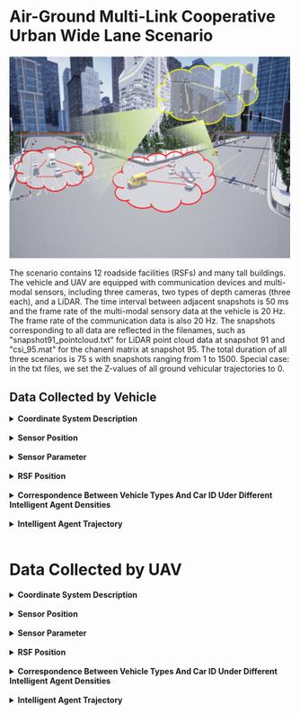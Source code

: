 #  Air-Ground Multi-Link Cooperative Urban Wide Lane Scenario
<img src="./img/Scene Overview urban widelane.png" alt="Display image of mountain road scene" width="500" height="">

The scenario contains 12 roadside facilities (RSFs) and many tall  buildings. The vehicle and UAV are equipped with communication devices and multi-modal sensors, including three cameras, two types of depth cameras (three each), and a LiDAR. The time interval between adjacent snapshots is 50 ms and the frame rate of the multi-modal sensory data at the vehicle is 20 Hz. The frame rate of the communication data is also 20 Hz. The snapshots corresponding to all data are reflected in the filenames, such as "snapshot91_pointcloud.txt" for LiDAR point cloud data at snapshot 91 and "csi_95.mat" for the chanenl matrix at snapshot 95. The total duration of all three scenarios is 75 s with snapshots ranging from 1 to 1500.
Special case: in the txt files, we set the Z-values of all ground vehicular trajectories to 0.
 

## Data Collected by Vehicle


<details>
<summary><strong>Coordinate System Description</strong></summary>

#### **[World Coordinate System]:**
The world coordinate system is a North-East-Down (NED) coordinate system with the X-axis pointing north, the Y-axis pointing east, and the Z-axis pointing downward. It is a right-handed coordinate system, with the origin at the same height as the ground.

#### **[Vehicle Coordinate System]:**
This system includes both vehicles. The X-axis points forward, the Y-axis points to the right, and the Z-axis points downward relative to the vehicle. It is a right-handed coordinate system, with the origin at the center of the vehicle and a certain height relative to the ground.

The position coordinates and heading angles given in the vehicle trajectory txt files represent the position of the vehicle coordinate system's origin in the world coordinate system, as well as the orientation of the vehicle coordinate system relative to the world coordinate system. 
(Special case: in the txt files, we set the z-values of all ground vehicles' trajectories to 0. Before use, it is necessary to subtract the height of the vehicle center relative to the ground to obtain the actual coordinates of the vehicle coordinate system's origin in the world coordinate system.) Additionally, note that pitch, roll, and yaw in the vehicle trajectory txt files are given in radians.

#### **[LiDAR Coordinate System]:**
The coordinate axes align with those of the vehicle system, with the origin offset by a fixed amount relative to the vehicle coordinate system's origin.

#### **[Camera Coordinate System]:**
The coordinate axes by default align with those of the vehicle system. If multiple cameras are mounted on a device, each camera's orientation will be specified. The camera origin is offset by a fixed amount relative to the vehicle coordinate system's origin.

#### **[mmWave Radar Coordinate System]:**
The coordinate axes align with those of the vehicle system, with the origin offset by a fixed amount relative to the vehicle coordinate system's origin.

#### **[Communication Antenna Coordinate System]:**
The coordinate axes align with those of the vehicle system, with the origin offset by a fixed amount relative to the vehicle coordinate system's origin.
</details><br/>

<details>
<summary><strong>Sensor Position</strong></summary>

The scenario includes vehicles with **"Blue SUV"**, **"Mini Cooper"**, **"Sedan"**, **"Pickup"**, **"Box truck"**, **"Concrete"**, **"Refuse truck"**, **"School bus"** and **"Tank"** types. The relative coordinate positions and parameter information of the sensors are given as follows: 
 
<table>
    <thead>
        <tr>
        <th rowspan="2">Side View</th>
        <th rowspan="2">Name</th>
        <th colspan="8" style="text-align: center;">Camera</th>
        <th colspan="5" style="text-align: center;">LiDAR</th>
        <th colspan="5" style="text-align: center;">mmWave Radar</th>
        </tr>
        <tr>
        <th>Direction</th>
        <th>X(m)</th>
        <th>Y(m)</th>
        <th>Z(m)</th>
        <th>Pitch</th>
        <th>Roll</th>
        <th>Yaw</th>
        <th>FoV Degrees(°)</th>
        <th>X(m)</th>
        <th>Y(m)</th>
        <th>Z(m)</th>
        <th>Vertical FoV(°)</th>
        <th>Horizontal FoV(°)</th>
        <th>X(m)</th>
        <th>Y(m)</th>
        <th>Z(m)</th>
        <th>Vertical FoV(°)</th>
        <th>Horizontal FoV(°)</th>
        </tr>
    </thead>
    <tbody>
        <tr>
        <td><img src="./img/car1_blue_suv.png" alt="Side view of car1" width="100"></td>
        <td>Blue SUV</td>
        <td>+x</td>
        <td>2</td>
        <td>0</td>
        <td>-1</td>
        <td>0</td>
        <td>0</td>
        <td>0</td>
        <td>100</td>
        <td>0</td>
        <td>0</td>
        <td>-1.9</td>
        <td>-25~15</td>
        <td>-180~180</td>
        <td>0</td>
        <td>0</td>
        <td>0.8</td>
        <td>-10~10</td>
        <td>-90~90</td>
        </tr>
        <tr>
        <td><img src="./img/car2_mini_white_car_suv.png" alt="Side view of car1" width="100"></td>
        <td>Mini Cooper</td>
        <td>+x</td>
        <td>1.8</td>
        <td>0</td>
        <td>-1</td>
        <td>0</td>
        <td>0</td>
        <td>0</td>
        <td>100</td>
        <td>0</td>
        <td>0</td>
        <td>-1.8</td>
        <td>-25~15</td>
        <td>-180~180</td>
        <td>0</td>
        <td>0</td>
        <td>0.8</td>
        <td>-10~10</td>
        <td>-90~90</td>
        </tr>
        <tr>
        <td><img src="./img/car3_white_car.png" alt="Side view of car1" width="100"></td>
        <td>Sedan</td>
        <td>+x</td>
        <td>2.3</td>
        <td>0</td>
        <td>-1</td>
        <td>0</td>
        <td>0</td>
        <td>0</td>
        <td>100</td>
        <td>0</td>
        <td>0</td>
        <td>-1.9</td>
        <td>-25~15</td>
        <td>-180~180</td>
        <td>0</td>
        <td>0</td>
        <td>0.8</td>
        <td>-10~10</td>
        <td>-90~90</td>
        </tr>
        <tr>
        <td><img src="./img/car4_pika.png" alt="Side view of car1" width="100"></td>
        <td>Pickup</td>
        <td>+x</td>
        <td>3.5</td>
        <td>0</td>
        <td>-1.2</td>
        <td>0</td>
        <td>0</td>
        <td>0</td>
        <td>100</td>
        <td>0</td>
        <td>0</td>
        <td>-2.4</td>
        <td>-25~15</td>
        <td>-180~180</td>
        <td>0</td>
        <td>0</td>
        <td>0.8</td>
        <td>-10~10</td>
        <td>-90~90</td>
        </tr>
        <tr>
        <td><img src="./img/car5_xianxing_car.png" alt="Side view of car1" width="100"></td>
        <td>Box truck</td>
        <td>+x</td>
        <td>3.2</td>
        <td>0</td>
        <td>-1.4</td>
        <td>0</td>
        <td>0</td>
        <td>0</td>
        <td>100</td>
        <td>0</td>
        <td>0</td>
        <td>-2.8</td>
        <td>-25~15</td>
        <td>-180~180</td>
        <td>0</td>
        <td>0</td>
        <td>0.8</td>
        <td>-10~10</td>
        <td>-90~90</td>
        </tr>
        <tr>
        <td><img src="./img/car6_hu_ni_tu_car.png" alt="Side view of car1" width="100"></td>
        <td>Concrete</td>
        <td>+x</td>
        <td>1</td>
        <td>0</td>
        <td>-4.1</td>
        <td>0</td>
        <td>0</td>
        <td>0</td>
        <td>100</td>
        <td>0</td>
        <td>0</td>
        <td>-4.1</td>
        <td>-25~15</td>
        <td>-180~180</td>
        <td>0</td>
        <td>0</td>
        <td>0.8</td>
        <td>-10~10</td>
        <td>-90~90</td>
        </tr>
        <tr>
        <td><img src="./img/car7_rush_car.png" alt="Side view of car1" width="100"></td>
        <td>Refuse truck</td>
        <td>+x</td>
        <td>2.5</td>
        <td>0</td>
        <td>-4.1</td>
        <td>0</td>
        <td>0</td>
        <td>0</td>
        <td>100</td>
        <td>0</td>
        <td>0</td>
        <td>-4.1</td>
        <td>-25~15</td>
        <td>-180~180</td>
        <td>0</td>
        <td>0</td>
        <td>0.8</td>
        <td>-10~10</td>
        <td>-90~90</td>
        </tr>
        <tr>
        <td><img src="./img/car8_school_lolar_car.png" alt="Side view of car1" width="100"></td>
        <td>School bus</td>
        <td>+x</td>
        <td>1.2</td>
        <td>0</td>
        <td>-2.8</td>
        <td>0</td>
        <td>0</td>
        <td>0</td>
        <td>100</td>
        <td>0</td>
        <td>0</td>
        <td>-2.8</td>
        <td>-25~15</td>
        <td>-180~180</td>
        <td>0</td>
        <td>0</td>
        <td>0.8</td>
        <td>-10~10</td>
        <td>-90~90</td>
        </tr>
        <tr>
        <td><img src="./img/car9_statci_mesh .png" alt="Side view of car1" width="100"></td>
        <td>Tank</td>
        <td>+x</td>
        <td>0</td>
        <td>0</td>
        <td>-4</td>
        <td>0</td>
        <td>0</td>
        <td>0</td>
        <td>100</td>
        <td>0</td>
        <td>0</td>
        <td>-4</td>
        <td>-25~15</td>
        <td>-180~180</td>
        <td>0</td>
        <td>0</td>
        <td>0.8</td>
        <td>-10~10</td>
        <td>-90~90</td>
        </tr>
    </tbody>
</table>


<table>
    <thead>
        <tr>
        <th rowspan="2">Side View</th>
        <th rowspan="2">Name</th>
        <th colspan="3" style="text-align: center;">Communication Equipment</th>
        </tr>
        <tr>
        <th>X(m)</th>
        <th>Y(m)</th>
        <th>Z(m)</th>
        </tr>
    </thead>
    <tbody>
        <tr>
        <td><img src="./img/car1_blue_suv.png" alt="Side view of car1" width="100"></td>
        <td>Blue SUV</td>
        <td>0.3</td>
        <td>0</td>
        <td>-1.1</td>
        </tr>
        <tr>
        <td><img src="./img/car2_mini_white_car_suv.png" alt="Side view of car1" width="100"></td>
        <td>Mini Cooper</td>
        <td>0.5</td>
        <td>0.1</td>
        <td>-1.3</td>
        </tr>
        <tr>
        <td><img src="./img/car3_white_car.png" alt="Side view of car1" width="100"></td>
        <td>Sedan</td>
        <td>0.3</td>
        <td>0</td>
        <td>-1.7</td>
        </tr>
        <tr>
        <td><img src="./img/car4_pika.png" alt="Side view of car1" width="100"></td>
        <td>Pickup</td>
        <td>3.5</td>
        <td>0</td>
        <td>1.2</td>
        </tr>
        <tr>
        <td><img src="./img/car5_xianxing_car.png" alt="Side view of car1" width="100"></td>
        <td>Box truck</td>
        <td>0</td>
        <td>0</td>
        <td>-2.1</td>
        </tr>
        <tr>
        <td><img src="./img/car6_hu_ni_tu_car.png" alt="Side view of car1" width="100"></td>
        <td>Concrete</td>
        <td>0.5</td>
        <td>-0.1</td>
        <td>-1.3</td>
        </tr>
        <tr>
        <td><img src="./img/car7_rush_car.png" alt="Side view of car1" width="100"></td>
        <td>Refuse truck</td>
        <td>0.8</td>
        <td>0</td>
        <td>-2.6</td>
        </tr>
        <tr>
        <td><img src="./img/car8_school_lolar_car.png" alt="Side view of car1" width="100"></td>
        <td>School bus</td>
        <td>0.3</td>
        <td>-0.3</td>
        <td>-1.7</td>
        </tr>
        <tr>
        <td><img src="./img/car9_statci_mesh .png" alt="Side view of car1" width="100"></td>
        <td>Tank</td>
        <td>1.3</td>
        <td>0</td>
        <td>-1.4</td>
        </tr>
    </tbody>
</table>


<table>
  <thead>
    <tr>
      <th rowspan="3">Name</th>
      <th rowspan="3">Direction</th>
      <th colspan="7" style="text-align: center;">Camera</th>
      <th colspan="5" style="text-align: center;">LiDAR</th>
      <th colspan="5" style="text-align: center;">mmWave Radar</th>
    </tr>
    <tr>
      <th>X(m)</th>
      <th>Y(m)</th>
      <th>Z(m)</th>
      <th>Pitch</th>
      <th>Roll</th>
      <th>Yaw</th>
      <th>FoV Degrees(°)</th>
      <th>X(m)</th>
      <th>Y(m)</th>
      <th>Z(m)</th>
      <th>Vertical FoV(°)</th>
      <th>Horizontal FoV(°)</th>
      <th>X(m)</th>
      <th>Y(m)</th>
      <th>Z(m)</th>
      <th>Vertical FoV(°)</th>
      <th>Horizontal FoV(°)</th>
    </tr>
  </thead>
  <tbody>
    <tr>
      <td rowspan="3">RSF</td> <!-- This cell now spans three rows -->
      <td>Left</td>
      <td>4.9</td>
      <td>0</td>
      <td>-7.2</td>
      <td>-25</td>
      <td>0</td>
      <td>90</td>
      <td>100</td>
      <td rowspan="3">-0.2</td>
      <td rowspan="3">0</td>
      <td rowspan="3">4.3</td>
      <td rowspan="3">-40~0</td>
      <td rowspan="3">-180~180</td>
      <td rowspan="3">-0.2</td>
      <td rowspan="3">0</td>
      <td rowspan="3">-0.8</td>
      <td rowspan="3">-10~10</td>
      <td rowspan="3">-90~90</td>
    </tr>
    <tr>
      <td>Middle</td>
      <td>5</td>
      <td>0</td>
      <td>-7.2</td>
      <td>-25</td>
      <td>0</td>
      <td>0</td>
      <td>100</td>
    </tr>
    <tr>
      <td>Right</td>
      <td>4.8</td>
      <td>0</td>
      <td>-7.2</td>
      <td>-25</td>
      <td>0</td>
      <td>-90</td>
      <td>100</td>
    </tr>
    <!-- Additional rows for other data as needed -->
  </tbody>
</table>


<table>
  <thead>
    <tr>
      <th rowspan="3">Name</th>
      <th colspan="3" style="text-align: center;">Communication equipment</th>
    </tr>
    <tr>
      <th>X(m)</th>
      <th>Y(m)</th>
      <th>Z(m)</th>
    </tr>
  </thead>
  <tbody>
    <tr>
     <td rowspan="1">RSF</td> <!-- This cell now spans three rows -->
      <td>0.8</td>
      <td>0</td>
      <td>-3.4</td>
    </tr>
    <!-- Additional rows for other data as needed -->
  </tbody>
</table>

**Direction:** This parameter represents the installation orientation of the sensor in the vehicle coordinate system, which can be one of the six directions: +x, -x, +y, -y, +z, -z. It describes the installation location and direction of the sensor relative to the vehicle body.

**X, Y, Z:** These three parameters collectively describe the three-dimensional spatial position of the sensor in the vehicle coordinate system, with the unit in meters. They provide the spatial coordinates of the sensor relative to the vehicle origin.

**Pitch, Roll, Yaw:** These three parameters describe the three rotational angles of the sensor in the vehicle coordinate system, with the unit in degrees. Pitch represents the pitch angle, Roll represents the roll angle, and Yaw represents the yaw angle. They define the spatial attitude of the sensor.

**Field of View (FoV) Degrees(°):** This parameter gives the total field of view angle of the sensor, with the unit in degrees. It reflects the range of the scene that the sensor can perceive.

**Vertical FoV(°):** This parameter gives the vertical field of view angle of the sensor, with the unit in degrees. It defines the sensor's perception range in the vertical direction.

**Horizontal FoV(°):** This parameter gives the horizontal field of view angle of the sensor, with the unit in degrees. It defines the sensor's perception range in the horizontal direction.

</details><br/>

<details>
<summary><strong>Sensor Parameter</strong></summary>

The camera and LiDAR sensors deployed on the vehicles in this scenario are of the same type. The specific sensor parameters are as follows:

| **Camera RGB Sensor Parameters**    | **Value** |
|-------------------------------------|-----------|
| **Width**                           | 1920      |
| **Height**                          | 1080      |
| **FOV**                             | 100°      |
| **AutoExpcosureSpeed**              | 100       |
| **AutoExposureBias**                | 0         |
| **AutoExposureMaxBrightness**       | 0.64      |
| **AutoExposureMinBrightness**       | 0.03      |
| **MotionBlurAmount**                | 0         |
| **TargetGamma**                     | 1.0       |

 | **Camera Depth Sensor Parameters** | **Value**                     |
|------------------------------------|-------------------------------|
| **Width**                          | 1920                          |
| **Height**                         | 1080                          |
| **FOV**                            | 100°                          |
| **MotionBlurAmount**               | 0                             |
| **Image Type**                     | DepthPlanner/DepthPerspective |
| **TargetGamma**                    | 1.0                           |
| **OrthoWidth**                     | 5.12                          |

| **LiDAR Sensor Parameters** |  **Value**  |
|-----------------------------|-------|
| **NumberOfChannels**        | 16    |
| **HorizontalFOVStart**      | -180°  |
| **HorizontalFOVEnd**        | 180°   |
| **VerticalFOVUpper**        | 15°    |
| **VerticalFOVLower**        | -25°   |


The camera and LiDAR sensors deployed on the RSFs in this scenario are also of the same type. The specific sensor parameters are as follows:

| **Camera RGB Sensor Parameters**    | **Value** |
|-------------------------------------|-----------|
| **Width**                           | 1920      |
| **Height**                          | 1080      |
| **FOV**                             | 100°      |
| **AutoExpcosureSpeed**              | 100       |
| **AutoExposureBias**                | 0         |
| **AutoExposureMaxBrightness**       | 0.64      |
| **AutoExposureMinBrightness**       | 0.03      |
| **MotionBlurAmount**                | 0         |
| **TargetGamma**                     | 1.0       |

 | **Camera Depth Sensor Parameters** | **Value**                     |
|------------------------------------|-------------------------------|
| **Width**                          | 1920                          |
| **Height**                         | 1080                          |
| **FOV**                            | 100°                          |
| **MotionBlurAmount**               | 0                             |
| **Image Type**                     | DepthPlanner/DepthPerspective |
| **TargetGamma**                    | 1.0                           |
| **OrthoWidth**                     | 5.12                          |

| **LiDAR Sensor Parameters** | **Value** |
|-----------------------------|-----------|
| **NumberOfChannels**        | 64        |
| **HorizontalFOVStart**      | -180°      |
| **HorizontalFOVEnd**        | 180°       |
| **VerticalFOVUpper**        | 0°         |
| **VerticalFOVLower**        | -40°       |

The mmWave radar deployed on the vehicles and RSFs in this scenario are of the same type. The specific sensor parameters are as follows:



| **Parameters**             | **Value** |
| -------------------------- | --------- |
| **MIMO Antenna**            | 4 transmitter (Tx) & 3 receiver (Rx)    |
| **StartFrequency**            | 77 GHz    |
| **StopFrequency**             | 81 GHz    |
| **NumberOfChirpsPerFrame** | 101       |
| **ChirpLength**               | 20 μs     |
| **ResetTimeBetweenChirps**  | 0 μs      |
| **FirstSample**               | 2 μs      |
| **SampleSpacing**             | 5 ns      |
| **LastSample**                | 7 μs      |
| **NumberOfSamples**          | 1000      |
|**MaximumDetectionRange**     | 74.9 m|
|**RangeResolution**           |0.1499 m|
|**DopplerVelocityRange**      | ±47.42 m/s|
|**DopplerVelocityResolution** | 0.939 m/s|
| **HorizontalFOVStart**      | -45°      |
| **HorizontalFOVEnd**        | 45°       |
| **VerticalFOVUpper**        | 10°         |
| **VerticalFOVLower**        | -10°       |






### ● Communication data in Wireless InSite

Detailed parameters of communication equipment are listed as follows:

Detailed parameters of communication equipment are listed as follows.

| **Parameters**                                               | **Value**                                                                                                                                          |
| ------------------------------------------------------------ |----------------------------------------------------------------------------------------------------------------------------------------------------|
| Antenna type                                                 | SISO (1 antenna at Tx & 1 antenna at Rx)   <br /> MIMO (4 antennas at Tx & 4 antennas at Rx)  <br/> Massive MIMO (128 antennas at Tx & 32 antennas at Rx)                                                |
| Antenna element spacing                                      | Half wavelength                                                                                                                                    |
| Frequency band                                               | mmWave: 28 GHz carrier frequency with 2 GHz communication bandwidth <br/> Sub-6 GHz: 5.9 GHz carrier frequency with 20 MHz communication bandwidth |                                                              |
| Waveform                                                     | Sinusoid                                                                                                                                           |

</details><br/>

<details>
<summary><strong>RSF Position</strong></summary>


The deployment of RSFs is the same across different traffic density scenarios, and the table below describes the positions of RSFs in each scenario.


<table>
  <thead>
    <tr>
      <th>ID</th>
      <th>X(m)</th>
      <th>Y(m)</th>
      <th>Z(m)</th>
    </tr>
  </thead>
  <tbody>
    <tr>
      <td>RSF1</td>
      <td>-42.4</td>
      <td>-84.6</td>
      <td>-6.5</td>
    </tr>
    <tr>
      <td>RSF2</td>
      <td>-47.9</td>
      <td>-34.3</td>
      <td>-6.5</td>
    </tr>
    <tr>
      <td>RSF3</td>
      <td>6.3</td>
      <td>-27.4</td>
      <td>-6.5</td>
    </tr>
    <tr>
      <td>RSF4</td>
      <td>4.0</td>
      <td>-81.6</td>
      <td>-6.5</td>
    </tr>
    <tr>
      <td>RSF5</td>
      <td>-42.4</td>
      <td>-255.7</td>
      <td>-6.5</td>
    </tr>
    <tr>
      <td>RSF6</td>
      <td>-0.7</td>
      <td>-289.6</td>
      <td>-6.5</td>
    </tr>
    <tr>
      <td>RSF7</td>
      <td>-213.9</td>
      <td>-34.3</td>
      <td>-6.5</td>
    </tr>
    <tr>
      <td>RSF8</td>
      <td>-331</td>
      <td>-79.7</td>
      <td>-6.5</td>
    </tr>
    <tr>
      <td>RSF9</td>
      <td>6.2</td>
      <td>118.5</td>
      <td>-6.5</td>
    </tr>
    <tr>
      <td>RSF10</td>
      <td>-42.6</td>
      <td>219.7</td>
      <td>-6.5</td>
    </tr>
    <tr>
      <td>RSF11</td>
      <td>153.8</td>
      <td>-79.7</td>
      <td>-6.5</td>
    </tr>
    <tr>
      <td>RSF12</td>
      <td>244.8</td>
      <td>-31.8</td>
      <td>-6.5</td>
    </tr>
  </tbody>
</table>

**X, Y, Z:** These three parameters collectively describe the three-dimensional spatial position of the RSF in the scenario, with the unit in meters.

**Pitch, Roll, Yaw:** These three parameters describe the three rotational angles of the RSF in the scenario, with the unit in degrees. Pitch represents the pitch angle, Roll represents the roll angle, and Yaw represents the yaw angle. They define the spatial attitude of the RSF.

<img src="./img/wide_road_OverLook_v1.png" alt="Description of your image" width="600" height="400">
</details><br/>

<details>
<summary><strong>Correspondence Between Vehicle Types And Car ID Uder Different Intelligent Agent Densities</strong></summary>

<table>
  <tr>
    <th rowspan="2">Type</th>
    <th colspan="3" style="text-align: center;">Car ID under different intelligent agent densities</th>
  </tr>
  <tr>
    <th>Low</th>
    <th>Medium</th>
    <th>High</th>
  </tr>
  <tr>
    <td>Blue SUV</td>
    <td>2 3 4 8 10 11 13 14 17 20 24</td>
    <td>2 3 4 8 10 11 13 14 17 20 24 27 28 42 43 44 45 46 47 48 52 53 57 59 67 68</td>
    <td>2 3 4 8 10 11 13 14 17 20 24 27 28 42 43 44 45 46 47 48 52 53 57 59 67 68 70 71 79 80 86 89</td>
  </tr>
  <tr>
    <td>Mini Cooper</td>
    <td>9 12 16 18 23</td>
    <td>9 12 16 18 23 26 33 35 36 40 50 51 60 63 69</td>
    <td>9 12 16 18 23 26 33 35 36 40 50 51 60 63 69 74 76 78 81 82 83 85 88</td>
  </tr>
  <tr>
    <td>Sedan</td>
    <td>1 5 6 15 22</td>
    <td>1 5 6 15 22 30 32 38 41 49 55 56 58 62 64 66</td>
    <td>1 5 6 15 22 30 32 38 41 49 55 56 58 62 64 66 75</td>
  </tr>
  <tr>
    <td>Pickup</td>
    <td>19 21</td>
    <td>19 21 29 31 37 65</td>
    <td>19 21 29 31 37 65</td>
  </tr>
  <tr>
    <td>Box truck</td>
    <td>7</td>
    <td>7 39</td>
    <td>7 39 73 84</td>
  </tr>
  <tr>
    <td>Concrete</td>
    <td>NaN</td>
    <td>NaN</td>
    <td>77</td>
  </tr>
  <tr>
    <td>Refuse truck</td>
    <td>NaN</td>
    <td>54</td>
    <td>54 72</td>
  </tr>
  <tr>
    <td>School bus</td>
    <td>25</td>
    <td>25 34</td>
    <td>25 34</td>
  </tr>
  <tr>
    <td>Tank</td>
    <td>NaN</td>
    <td>61</td>
    <td>61 87</td>
  </tr>
</table>
<p><strong>Note:</strong> In the table below, "NaN" indicates that the type is not applicable.</p>
</details><br/>

<details>
<summary><strong>Intelligent Agent Trajectory</strong></summary>


The vehicle pose information for each frame is represented as follows:

- The first 3 columns represent the x, y, and z coordinates of the vehicle in that frame, in meters.
- The next 3 columns represent the roll, pitch, and yaw angles of the vehicle in that frame, in radians.
- The last column represents the frame number.

| Traffic Density | Folder Link                                                      |
| --------------- |------------------------------------------------------------------|
| Low             | [Low Traffic Density Folder](./trajectories/Vehicular/low)       |
| Medium          | [Medium Traffic Density Folder](./trajectories/Vehicular/medium) |
| High            | [High Traffic Density Folder](./trajectories/Vehicular/high)     |                               |



It should be noted that the frame interval of each car in the simulation scene is a subset of the 1st frame to the 1500th frame. For example, Car1 enters the scene at the 1st frame and leaves the scene at the 828th frame. The valid frame interval is from the 1st frame to the 827th frame, and the 828th frame to the 1500th frame is an invalid frame interval, which does not provide perception and communication data.
We sort out the valid simulation intervals of each car in this scene as follows.
<table>
  <tr>
    <th rowspan="2">Car id</th>
    <th colspan="2" style="text-align: center;">Sunnyday_Morning_Low intelligent agent density</th>
    <th colspan="2" style="text-align: center;">Sunnyday_Morning_Medium intelligent agent density</th>
    <th colspan="2" style="text-align: center;">Snowyday_Morning_Medium intelligent agent density</th>
    <th colspan="2" style="text-align: center;">Rainyday_Morning_Medium intelligent agent density</th>
    <th colspan="2" style="text-align: center;">Sunnyday_Morning_High intelligent agent density</th>
</tr>
  <tr>
    <th>Start Frame</th>
    <th>Stop Frame</th>
    <th>Start Frame</th>
    <th>Stop Frame</th>
    <th>Start Frame</th>
    <th>Stop Frame</th>
    <th>Start Frame</th>
    <th>Stop Frame</th>
    <th>Start Frame</th>
    <th>Stop Frame</th>
  </tr>
<tr><td>Car1</td><td>NaN</td><td>NaN</td><td>NaN</td><td>NaN</td><td>NaN</td><td>NaN</td><td>NaN</td><td>NaN</td><td>1</td><td>1070</td></tr>
<tr><td>Car2</td><td>48</td><td>1147</td><td>NaN</td><td>NaN</td><td>NaN</td><td>NaN</td><td>NaN</td><td>NaN</td><td>NaN</td><td>NaN</td></tr>
<tr><td>Car4</td><td>NaN</td><td>NaN</td><td>NaN</td><td>NaN</td><td>NaN</td><td>NaN</td><td>NaN</td><td>NaN</td><td>89</td><td>653</td></tr>
<tr><td>Car6</td><td>107</td><td>1243</td><td>NaN</td><td>NaN</td><td>NaN</td><td>NaN</td><td>NaN</td><td>NaN</td><td>NaN</td><td>NaN</td></tr>
<tr><td>Car7</td><td>NaN</td><td>NaN</td><td>NaN</td><td>NaN</td><td>NaN</td><td>NaN</td><td>NaN</td><td>NaN</td><td>128</td><td>1245</td></tr>
<tr><td>Car10</td><td>206</td><td>1249</td><td>NaN</td><td>NaN</td><td>NaN</td><td>NaN</td><td>NaN</td><td>NaN</td><td>NaN</td><td>NaN</td></tr>
<tr><td>Car20</td><td>416</td><td>1500</td><td>NaN</td><td>NaN</td><td>NaN</td><td>NaN</td><td>NaN</td><td>NaN</td><td>NaN</td><td>NaN</td></tr>
<tr><td>Car23</td><td>NaN</td><td>NaN</td><td>NaN</td><td>NaN</td><td>NaN</td><td>NaN</td><td>NaN</td><td>NaN</td><td>298</td><td>1066</td></tr>
</table>
<p><strong>Note:</strong> In the table below, "NaN" indicates that The vehicle is not involved in the simulation.</p>

</details><br/>

# Data Collected by UAV
 
<details>
<summary><strong>Coordinate System Description</strong></summary>
 

#### **[World Coordinate System]:**
The world coordinate system is a North-East-Down (NED) coordinate system with the X-axis pointing north, the Y-axis pointing east, and the Z-axis pointing downward. It is a right-handed coordinate system, with the origin at the same height as the ground.

#### **[Vehicle Coordinate System]:**
This system includes both vehicles and drones. The X-axis points forward, the Y-axis points to the right, and the Z-axis points downward relative to the vehicle. It is a right-handed coordinate system, with the origin at the center of the vehicle and a certain height relative to the ground.

The position coordinates and heading angles given in the vehicle and drone trajectory txt files represent the position of the vehicle coordinate system's origin in the world coordinate system, as well as the orientation of the vehicle coordinate system relative to the world coordinate system. 
(Special case: in the txt files, we set the z-values of all ground vehicles' trajectories to 0. Before use, it is necessary to subtract the height of the vehicle center relative to the ground to obtain the actual coordinates of the vehicle coordinate system's origin in the world coordinate system.) Additionally, note that pitch, roll, and yaw in the vehicle and drone trajectory txt files are given in radians.

#### **[LiDAR Coordinate System]:**
The coordinate axes align with those of the vehicle system, with the origin offset by a fixed amount relative to the vehicle coordinate system's origin.

#### **[Camera Coordinate System]:**
The coordinate axes by default align with those of the vehicle system. If multiple cameras are mounted on a device, each camera's orientation will be specified. The camera origin is offset by a fixed amount relative to the vehicle coordinate system's origin.

#### **[mmWave Radar Coordinate System]:**
The coordinate axes align with those of the vehicle system, with the origin offset by a fixed amount relative to the vehicle coordinate system's origin.

#### **[Communication Antenna Coordinate System]:**
The coordinate axes align with those of the vehicle system, with the origin offset by a fixed amount relative to the vehicle coordinate system's origin.
</details><br/>

<details>
<summary><strong>Sensor Position</strong></summary>
 

The vehicular urban wide lane scenario includes vehicles of the **"Blue SUV"**, **"Mini Cooper"**, **"Sedan"**, **"Pickup"**, **"Box truck"**, **"Concrete"**, **"Refuse truck"**, **"School bus"**, **"Tank"** types and **"UAV"** types. The relative coordinate positions and parameter information of the sensors are given as follows:

<!-- 车端感知设备位置 -->

<table>
    <thead>
        <tr>
        <th rowspan="2">Side View</th>
        <th rowspan="2">Name</th>
        <th colspan="8" style="text-align: center;">Camera</th>
        <th colspan="5" style="text-align: center;">LiDAR</th>
        <th colspan="5" style="text-align: center;">mmWave Radar</th>
        </tr>
        <tr>
        <th>Direction</th>
        <th>X(m)</th>
        <th>Y(m)</th>
        <th>Z(m)</th>
        <th>Pitch</th>
        <th>Roll</th>
        <th>Yaw</th>
        <th>FoV Degrees(°)</th>
        <th>X(m)</th>
        <th>Y(m)</th>
        <th>Z(m)</th>
        <th>Vertical FoV(°)</th>
        <th>Horizontal FoV(°)</th>
        <th>X(m)</th>
        <th>Y(m)</th>
        <th>Z(m)</th>
        <th>Vertical FoV(°)</th>
        <th>Horizontal FoV(°)</th>
        </tr>
    </thead>
    <tbody>
        <tr>
        <td><img src="./img/car1_blue_suv.png" alt="Side view of car1" width="100"></td>
        <td>Blue SUV</td>
        <td>+x</td>
        <td>2</td>
        <td>0</td>
        <td>-1</td>
        <td>0</td>
        <td>0</td>
        <td>0</td>
        <td>100</td>
        <td>0</td>
        <td>0</td>
        <td>-1.9</td>
        <td>-25~15</td>
        <td>-180~180</td>
        <td>0</td>
        <td>0</td>
        <td>0.8</td>
        <td>-10~10</td>
        <td>-90~90</td>
        </tr>
        <tr>
        <td><img src="./img/car2_mini_white_car_suv.png" alt="Side view of car1" width="100"></td>
        <td>Mini Cooper</td>
        <td>+x</td>
        <td>1.8</td>
        <td>0</td>
        <td>-1</td>
        <td>0</td>
        <td>0</td>
        <td>0</td>
        <td>100</td>
        <td>0</td>
        <td>0</td>
        <td>-1.8</td>
        <td>-25~15</td>
        <td>-180~180</td>
        <td>0</td>
        <td>0</td>
        <td>0.8</td>
        <td>-10~10</td>
        <td>-90~90</td>
        </tr>
        <tr>
        <td><img src="./img/car3_white_car.png" alt="Side view of car1" width="100"></td>
        <td>Sedan</td>
        <td>+x</td>
        <td>2.3</td>
        <td>0</td>
        <td>-1</td>
        <td>0</td>
        <td>0</td>
        <td>0</td>
        <td>100</td>
        <td>0</td>
        <td>0</td>
        <td>-1.9</td>
        <td>-25~15</td>
        <td>-180~180</td>
        <td>0</td>
        <td>0</td>
        <td>0.8</td>
        <td>-10~10</td>
        <td>-90~90</td>
        </tr>
        <tr>
        <td><img src="./img/car4_pika.png" alt="Side view of car1" width="100"></td>
        <td>Pickup</td>
        <td>+x</td>
        <td>3.5</td>
        <td>0</td>
        <td>-1.2</td>
        <td>0</td>
        <td>0</td>
        <td>0</td>
        <td>100</td>
        <td>0</td>
        <td>0</td>
        <td>-2.4</td>
        <td>-25~15</td>
        <td>-180~180</td>
        <td>0</td>
        <td>0</td>
        <td>0.8</td>
        <td>-10~10</td>
        <td>-90~90</td>
        </tr>
        <tr>
        <td><img src="./img/car5_xianxing_car.png" alt="Side view of car1" width="100"></td>
        <td>Box truck</td>
        <td>+x</td>
        <td>3.2</td>
        <td>0</td>
        <td>-1.4</td>
        <td>0</td>
        <td>0</td>
        <td>0</td>
        <td>100</td>
        <td>0</td>
        <td>0</td>
        <td>-2.8</td>
        <td>-25~15</td>
        <td>-180~180</td>
        <td>0</td>
        <td>0</td>
        <td>0.8</td>
        <td>-10~10</td>
        <td>-90~90</td>
        </tr>
        <tr>
        <td><img src="./img/car6_hu_ni_tu_car.png" alt="Side view of car1" width="100"></td>
        <td>Concrete</td>
        <td>+x</td>
        <td>1</td>
        <td>0</td>
        <td>-4.1</td>
        <td>0</td>
        <td>0</td>
        <td>0</td>
        <td>100</td>
        <td>0</td>
        <td>0</td>
        <td>-4.1</td>
        <td>-25~15</td>
        <td>-180~180</td>
        <td>0</td>
        <td>0</td>
        <td>0.8</td>
        <td>-10~10</td>
        <td>-90~90</td>
        </tr>
        <tr>
        <td><img src="./img/car7_rush_car.png" alt="Side view of car1" width="100"></td>
        <td>Refuse truck</td>
        <td>+x</td>
        <td>2.5</td>
        <td>0</td>
        <td>-4.1</td>
        <td>0</td>
        <td>0</td>
        <td>0</td>
        <td>100</td>
        <td>0</td>
        <td>0</td>
        <td>-4.1</td>
        <td>-25~15</td>
        <td>-180~180</td>
        <td>0</td>
        <td>0</td>
        <td>0.8</td>
        <td>-10~10</td>
        <td>-90~90</td>
        </tr>
        <tr>
        <td><img src="./img/car8_school_lolar_car.png" alt="Side view of car1" width="100"></td>
        <td>School bus</td>
        <td>+x</td>
        <td>1.2</td>
        <td>0</td>
        <td>-2.8</td>
        <td>0</td>
        <td>0</td>
        <td>0</td>
        <td>100</td>
        <td>0</td>
        <td>0</td>
        <td>-2.8</td>
        <td>-25~15</td>
        <td>-180~180</td>
        <td>0</td>
        <td>0</td>
        <td>0.8</td>
        <td>-10~10</td>
        <td>-90~90</td>
        </tr>
        <tr>
        <td><img src="./img/car9_statci_mesh .png" alt="Side view of car1" width="100"></td>
        <td>Tank</td>
        <td>+x</td>
        <td>0</td>
        <td>0</td>
        <td>-4</td>
        <td>0</td>
        <td>0</td>
        <td>0</td>
        <td>100</td>
        <td>0</td>
        <td>0</td>
        <td>-4</td>
        <td>-25~15</td>
        <td>-180~180</td>
        <td>0</td>
        <td>0</td>
        <td>0.8</td>
        <td>-10~10</td>
        <td>-90~90</td>
        </tr>
    </tbody>
</table>
<!-- 车端通信设备位置 -->

<table>
    <thead>
        <tr>
        <th rowspan="2">Side View</th>
        <th rowspan="2">Name</th>
        <th colspan="3" style="text-align: center;">Communication Equipment</th>
        </tr>
        <tr>
        <th>X(m)</th>
        <th>Y(m)</th>
        <th>Z(m)</th>
        </tr>
    </thead>
    <tbody>
        <tr>
        <td><img src="./img/car1_blue_suv.png" alt="Side view of car1" width="100"></td>
        <td>Blue SUV</td>
        <td>0.3</td>
        <td>0</td>
        <td>-1.1</td>
        </tr>
        <tr>
        <td><img src="./img/car2_mini_white_car_suv.png" alt="Side view of car1" width="100"></td>
        <td>Mini Cooper</td>
        <td>0.5</td>
        <td>-0.1</td>
        <td>-1.3</td>
        </tr>
        <tr>
        <td><img src="./img/car3_white_car.png" alt="Side view of car1" width="100"></td>
        <td>Sedan</td>
        <td>0.3</td>
        <td>0</td>
        <td>-1.7</td>
        </tr>
        <tr>
        <td><img src="./img/car4_pika.png" alt="Side view of car1" width="100"></td>
        <td>Pickup</td>
        <td>3.5</td>
        <td>0</td>
        <td>1.2</td>
        </tr>
        <tr>
        <td><img src="./img/car5_xianxing_car.png" alt="Side view of car1" width="100"></td>
        <td>Box truck</td>
        <td>0</td>
        <td>0</td>
        <td>-2.1</td>
        </tr>
        <tr>
        <td><img src="./img/car6_hu_ni_tu_car.png" alt="Side view of car1" width="100"></td>
        <td>Concrete</td>
        <td>0.5</td>
        <td>-0.1</td>
        <td>-1.3</td>
        </tr>
        <tr>
        <td><img src="./img/car7_rush_car.png" alt="Side view of car1" width="100"></td>
        <td>Refuse truck</td>
        <td>0.8</td>
        <td>0</td>
        <td>-2.6</td>
        </tr>
        <tr>
        <td><img src="./img/car8_school_lolar_car.png" alt="Side view of car1" width="100"></td>
        <td>School bus</td>
        <td>0.3</td>
        <td>-0.3</td>
        <td>-1.7</td>
        </tr>
        <tr>
        <td><img src="./img/car9_statci_mesh .png" alt="Side view of car1" width="100"></td>
        <td>Tank</td>
        <td>1.3</td>
        <td>0</td>
        <td>-1.4</td>
        </tr>
    </tbody>
</table>
<!-- 无人机感知设备位置 -->
<table>
    <thead>
        <tr>
        <th rowspan="2">Side View</th>
        <th rowspan="2">Name</th>
        <th colspan="8" style="text-align: center;">Camera</th>
        <th colspan="5" style="text-align: center;">LiDAR</th>
        <th colspan="5" style="text-align: center;">mmWave Radar</th>
        </tr>
        <tr>
        <th>Direction</th>
        <th>X(m)</th>
        <th>Y(m)</th>
        <th>Z(m)</th>
        <th>Pitch</th>
        <th>Roll</th>
        <th>Yaw</th>
        <th>FoV Degrees(°)</th>
        <th>X(m)</th>
        <th>Y(m)</th>
        <th>Z(m)</th>
        <th>Vertical FoV(°)</th>
        <th>Horizontal FoV(°)</th>
        <th>X(m)</th>
        <th>Y(m)</th>
        <th>Z(m)</th>
        <th>Vertical FoV(°)</th>
        <th>Horizontal FoV(°)</th>
        </tr>
    </thead>
    <tbody>
        <tr>
        <td><img src="./img/drone.png" alt="Side view of drone" width="100"></td>
        <td>UAV</td>
        <td>+x</td>
        <td>4</td>
        <td>0</td>
        <td>-2</td>
        <td>0</td>
        <td>0</td>
        <td>0</td>
        <td>100</td>
        <td>0</td>
        <td>0</td>
        <td>-1.9</td>
        <td>-25~15</td>
        <td>-180~180</td>
        <td>0</td>
        <td>0</td>
        <td>-0.8</td>
        <td>-10~10</td>
        <td>-90~90</td>
        </tr>
    </tbody>
</table>

<!-- 无人机通信设备位置 -->
<table>
    <thead>
        <tr>
        <th rowspan="2">Side View</th>
        <th rowspan="2">Name</th>
        <th colspan="3" style="text-align: center;">Communication Equipment</th>
        </tr>
        <tr>
        <th>X(m)</th>
        <th>Y(m)</th>
        <th>Z(m)</th>
        </tr>
    </thead>
    <tbody>
        <tr>
        <td><img src="./img/drone.png" alt="Side view of drone" width="100"></td>
        <td>UAV</td>
        <td>0</td>
        <td>0</td>
        <td>2</td>
        </tr>
    </tbody>
</table>


<!-- 路段感知设备位置 -->
<table>
  <thead>
    <tr>
      <th rowspan="3">Name</th>
      <th rowspan="3">Direction</th>
      <th colspan="7" style="text-align: center;">Camera</th>
      <th colspan="5" style="text-align: center;">LiDAR</th>
      <th colspan="5" style="text-align: center;">mmWave Radar</th>
    </tr>
    <tr>
      <th>X(m)</th>
      <th>Y(m)</th>
      <th>Z(m)</th>
      <th>Pitch</th>
      <th>Roll</th>
      <th>Yaw</th>
      <th>FoV Degrees(°)</th>
      <th>X(m)</th>
      <th>Y(m)</th>
      <th>Z(m)</th>
      <th>Vertical FoV(°)</th>
      <th>Horizontal FoV(°)</th>
      <th>X(m)</th>
      <th>Y(m)</th>
      <th>Z(m)</th>
      <th>Vertical FoV(°)</th>
      <th>Horizontal FoV(°)</th>
    </tr>
  </thead>
  <tbody>
    <tr>
      <td rowspan="3">RSF</td> <!-- This cell now spans three rows -->
      <td>Left</td>
      <td>4.9</td>
      <td>0</td>
      <td>-7.2</td>
      <td>-25</td>
      <td>0</td>
      <td>90</td>
      <td>100</td>
      <td rowspan="3">-0.2</td>
      <td rowspan="3">0</td>
      <td rowspan="3">4.3</td>
      <td rowspan="3">-40~0</td>
      <td rowspan="3">-180~180</td>
      <td rowspan="3">-0.2</td>
      <td rowspan="3">0</td>
      <td rowspan="3">-0.8</td>
      <td rowspan="3">-10~10</td>
      <td rowspan="3">-90~90</td>
    </tr>
    <tr>
      <td>Middle</td>
      <td>5</td>
      <td>0</td>
      <td>-7.2</td>
      <td>-25</td>
      <td>0</td>
      <td>0</td>
      <td>100</td>
    </tr>
    <tr>
      <td>Right</td>
      <td>4.8</td>
      <td>0</td>
      <td>-7.2</td>
      <td>-25</td>
      <td>0</td>
      <td>-90</td>
      <td>100</td>
    </tr>
    <!-- Additional rows for other data as needed -->
  </tbody>
</table>

<!-- 路段设备位置 -->
<table>
  <thead>
    <tr>
      <th rowspan="3">Name</th>
      <th colspan="3" style="text-align: center;">Communication Euipment</th>
    </tr>
    <tr>
      <th>X(m)</th>
      <th>Y(m)</th>
      <th>Z(m)</th>
    </tr>
  </thead>
  <tbody>
    <tr>
       <td rowspan="1">RSF</td> <!-- This cell now spans three rows -->
      <td>0.8</td>
      <td>0</td>
      <td>-3.4</td>
    </tr>
    <!-- Additional rows for other data as needed -->
  </tbody>
</table>


**Direction:** This parameter represents the installation orientation of the sensor in the vehicle coordinate system, which can be one of the six directions: +x, -x, +y, -y, +z, -z. It describes the installation location and direction of the sensor relative to the vehicle body.

**X, Y, Z:** These three parameters collectively describe the three-dimensional spatial position of the sensor in the vehicle coordinate system, with the unit in meters. They provide the spatial coordinates of the sensor relative to the vehicle origin.

**Pitch, Roll, Yaw:** These three parameters describe the three rotational angles of the sensor in the vehicle coordinate system, with the unit in degrees. Pitch represents the pitch angle, Roll represents the roll angle, and Yaw represents the yaw angle. They define the spatial attitude of the sensor.

**Field of View (FoV) Degrees(°):** This parameter gives the total field of view angle of the sensor, with the unit in degrees. It reflects the range of the scene that the sensor can perceive.

**Vertical FoV(°):** This parameter gives the vertical field of view angle of the sensor, with the unit in degrees. It defines the sensor's perception range in the vertical direction.

**Horizontal FoV(°):** This parameter gives the horizontal field of view angle of the sensor, with the unit in degrees. It defines the sensor's perception range in the horizontal direction.
</details><br/>

<details>
<summary><strong>Sensor Parameter</strong></summary>
 

The camera and LiDAR sensors deployed on the vehicles in this scenario are of the same type. The specific sensor parameters are as follows:

| **Camera RGB Sensor Parameters**    | **Value** |
|-------------------------------------|-----------|
| **Width**                           | 1920      |
| **Height**                          | 1080      |
| **FOV**                             | 100°      |
| **AutoExpcosureSpeed**              | 100       |
| **AutoExposureBias**                | 0         |
| **AutoExposureMaxBrightness**       | 0.64      |
| **AutoExposureMinBrightness**       | 0.03      |
| **MotionBlurAmount**                | 0         |
| **TargetGamma**                     | 1.0       |

 | **Camera Depth Sensor Parameters** | **Value**                     |
|------------------------------------|-------------------------------|
| **Width**                          | 1920                          |
| **Height**                         | 1080                          |
| **FOV**                            | 100°                          |
| **MotionBlurAmount**               | 0                             |
| **Image Type**                     | DepthPlanner/DepthPerspective |
| **TargetGamma**                    | 1.0                           |
| **OrthoWidth**                     | 5.12                          |

| **LiDAR Sensor Parameters** |  **Value**  |
|-----------------------------|-------|
| **NumberOfChannels**        | 16    |
| **HorizontalFOVStart**      | -180°  |
| **HorizontalFOVEnd**        | 180°   |
| **VerticalFOVUpper**        | 15°    |
| **VerticalFOVLower**        | -25°   |


The camera and LiDAR sensors deployed on the UAVs in this scenario are of the same type. The specific sensor parameters are as follows:

| **Camera RGB Sensor Parameters**    | **Value** |
|-------------------------------------|-----------|
| **Width**                           | 1920      |
| **Height**                          | 1080      |
| **FOV**                             | 100°      |
| **AutoExpcosureSpeed**              | 100       |
| **AutoExposureBias**                | 0         |
| **AutoExposureMaxBrightness**       | 0.64      |
| **AutoExposureMinBrightness**       | 0.03      |
| **MotionBlurAmount**                | 0         |
| **TargetGamma**                     | 1.0       |

 | **Camera Depth Sensor Parameters** | **Value**                     |
|------------------------------------|-------------------------------|
| **Width**                          | 1920                          |
| **Height**                         | 1080                          |
| **FOV**                            | 100°                          |
| **MotionBlurAmount**               | 0                             |
| **Image Type**                     | DepthPlanner/DepthPerspective |
| **TargetGamma**                    | 1.0                           |
| **OrthoWidth**                     | 5.12                          |

| **LiDAR Sensor Parameters** | **Value** |
|-----------------------------|-----------|
| **NumberOfChannels**        | 16        |
| **HorizontalFOVStart**      | -180°      |
| **HorizontalFOVEnd**        | 180°       |
| **VerticalFOVUpper**        | 0°         |
| **VerticalFOVLower**        | -75°       |


The camera and LiDAR sensors deployed on the RSFs in this scenario are also of the same type. The specific sensor parameters are as follows:

| **Camera RGB Sensor Parameters**    | **Value** |
|-------------------------------------|-----------|
| **Width**                           | 1920      |
| **Height**                          | 1080      |
| **FOV**                             | 100°      |
| **AutoExpcosureSpeed**              | 100       |
| **AutoExposureBias**                | 0         |
| **AutoExposureMaxBrightness**       | 0.64      |
| **AutoExposureMinBrightness**       | 0.03      |
| **MotionBlurAmount**                | 0         |
| **TargetGamma**                     | 1.0       |

 | **Camera Depth Sensor Parameters** | **Value**                     |
|------------------------------------|-------------------------------|
| **Width**                          | 1920                          |
| **Height**                         | 1080                          |
| **FOV**                            | 100°                          |
| **MotionBlurAmount**               | 0                             |
| **Image Type**                     | DepthPlanner/DepthPerspective |
| **TargetGamma**                    | 1.0                           |
| **OrthoWidth**                     | 5.12                          |

| **LiDAR Sensor Parameters** | **Value** |
|-----------------------------|-----------|
| **NumberOfChannels**        | 64        |
| **HorizontalFOVStart**      | -180°      |
| **HorizontalFOVEnd**        | 180°       |
| **VerticalFOVUpper**        | 0°         |
| **VerticalFOVLower**        | -40°       |

The mmWave radar deployed on UAVs in this scenario are of the same type. The specific sensor parameters are as follows:



| **Parameters**             | **Value** |
| -------------------------- | --------- |
| **SISO Antenna**            | 1 transmitter (Tx) & 1 receiver (Rx)    |
| **StartFrequency**            | 77 GHz    |
| **StopFrequency**             | 81 GHz    |
| **NumberOfChirpsPerFrame** | 101       |
| **ChirpLength**               | 20 μs     |
| **ResetTimeBetweenChirps**  | 0 μs      |
| **FirstSample**               | 2 μs      |
| **SampleSpacing**             | 2.5 ns      |
| **LastSample**                | 4.5 μs      |
| **NumberOfSamples**          | 1000      |
|**MaximumDetectionRange**     | 149.9 m|
|**RangeResolution**           |0.2997 m|
|**DopplerVelocityRange**      | ±47.42 m/s|
|**DopplerVelocityResolution** | 0.939 m/s|
| **HorizontalFOVStart**      | -45°      |
| **HorizontalFOVEnd**        | 45°       |
| **VerticalFOVUpper**        | 45°         |
| **VerticalFOVLower**        | -45°       |



The mmWave radar deployed on the vehicles and RSFs in this scenario are of the same type. The specific sensor parameters are as follows:



| **Parameters**             | **Value** |
| -------------------------- | --------- |
| **MIMO Antenna**            | 4 transmitter (Tx) & 3 receiver (Rx)    |
| **StartFrequency**            | 77 GHz    |
| **StopFrequency**             | 81 GHz    |
| **NumberOfChirpsPerFrame** | 101       |
| **ChirpLength**               | 20 μs     |
| **ResetTimeBetweenChirps**  | 0 μs      |
| **FirstSample**               | 2 μs      |
| **SampleSpacing**             | 5 ns      |
| **LastSample**                | 7 μs      |
| **NumberOfSamples**          | 1000      |
|**MaximumDetectionRange**     | 74.9 m|
|**RangeResolution**           |0.1499 m|
|**DopplerVelocityRange**      | ±47.42 m/s|
|**DopplerVelocityResolution** | 0.939 m/s|
| **HorizontalFOVStart**      | -45°      |
| **HorizontalFOVEnd**        | 45°       |
| **VerticalFOVUpper**        | 10°         |
| **VerticalFOVLower**        | -10°       |






### ● Communication data in Wireless InSite

Detailed parameters of communication equipment are listed as follows:

Detailed parameters of communication equipment are listed as follows.

| **Parameters**                                               | **Value**                                                                                                                                          |
| ------------------------------------------------------------ |----------------------------------------------------------------------------------------------------------------------------------------------------|
| Antenna type                                                 | SISO (1 antenna at Tx & 1 antenna at Rx)   <br /> MIMO (4 antennas at Tx & 4 antennas at Rx)  <br/> Massive MIMO (128 antennas at Tx & 32 antennas at Rx)                                                |
| Antenna element spacing                                      | Half wavelength                                                                                                                                    |
| Frequency band                                               | mmWave: 28 GHz carrier frequency with 2 GHz communication bandwidth <br/> Sub-6 GHz: 5.9 GHz carrier frequency with 20 MHz communication bandwidth |                                                              |
| Waveform                                                     | Sinusoid                                                                                                                                           |

</details><br/>

<details>

<summary><strong>RSF Position</strong></summary>
 
The deployment of RSFs is the same across different traffic density scenarios, and the table below describes the positions of RSFs in each scenario.


<table>
  <thead>
    <tr>
      <th>ID</th>
      <th>X(m)</th>
      <th>Y(m)</th>
      <th>Z(m)</th>
    </tr>
  </thead>
  <tbody>
    <tr>
      <td>RSF1</td>
      <td>-42.4</td>
      <td>-84.6</td>
      <td>0</td>
    </tr>
    <tr>
      <td>RSF2</td>
      <td>-47.9</td>
      <td>-34.3</td>
      <td>0</td>
    </tr>
    <tr>
      <td>RSF3</td>
      <td>6.3</td>
      <td>-27.4</td>
      <td>0</td>
    </tr>
    <tr>
      <td>RSF4</td>
      <td>4.0</td>
      <td>-81.6</td>
      <td>0</td>
    </tr>
    <tr>
      <td>RSF5</td>
      <td>-42.4</td>
      <td>-255.7</td>
      <td>0</td>
    </tr>
    <tr>
      <td>RSF6</td>
      <td>-0.7</td>
      <td>-289.6</td>
      <td>0</td>
    </tr>
    <tr>
      <td>RSF7</td>
      <td>-213.9</td>
      <td>-34.3</td>
      <td>0</td>
    </tr>
    <tr>
      <td>RSF8</td>
      <td>-331</td>
      <td>-79.7</td>
      <td>0</td>
    </tr>
    <tr>
      <td>RSF9</td>
      <td>6.2</td>
      <td>118.5</td>
      <td>0</td>
    </tr>
    <tr>
      <td>RSF10</td>
      <td>-42.6</td>
      <td>219.7</td>
      <td>0</td>
    </tr>
    <tr>
      <td>RSF11</td>
      <td>153.8</td>
      <td>-79.7</td>
      <td>0</td>
    </tr>
    <tr>
      <td>RSF12</td>
      <td>244.8</td>
      <td>-31.8</td>
      <td>0</td>
    </tr>
  </tbody>
</table>

**X, Y, Z:** These three parameters collectively describe the three-dimensional spatial position of the RSF in the scenario, with the unit in meters.

**Pitch, Roll, Yaw:** These three parameters describe the three rotational angles of the RSF in the scenario, with the unit in degrees. Pitch represents the pitch angle, Roll represents the roll angle, and Yaw represents the yaw angle. They define the spatial attitude of the RSF.


<img src="./img/wide_road_OverLook_v1.png" alt="Description of your image" width="600" height="400">

</details><br/>

<details>
<summary><strong>Correspondence Between Vehicle Types And Car ID Under Different Intelligent Agent Densities</strong></summary>

<table>
  <tr>
    <th rowspan="2">Type</th>
    <th colspan="3" style="text-align: center;">Car ID under different intelligent agent densities</th>
  </tr>
  <tr>
    <th>Low</th>
  </tr>
  <tr>
    <td>Blue SUV</td>
    <td>2 3 4 8 10 11 13 14 17 20 24</td>
   </tr>
  <tr>
    <td>Mini Cooper</td>
    <td>9 12 16 18 23</td>
  </tr>
  <tr>
    <td>Sedan</td>
    <td>1 5 6 15 22</td>
   </tr>
  <tr>
    <td>Pickup</td>
    <td>19 21</td>
   </tr>
  <tr>
    <td>Box truck</td>
    <td>7</td>
   </tr>
  <tr>
    <td>Concrete</td>
    <td>NaN</td>
   </tr>
  <tr>
    <td>Refuse truck</td>
    <td>NaN</td>
  </tr>
  <tr>
    <td>School bus</td>
    <td>25</td>
  </tr>
  <tr>
    <td>Tank</td>
    <td>NaN</td>
  </tr>
</table>
<p><strong>Note:</strong> In the table below, "NaN" indicates that the type is not applicable.</p>

</details><br/>

<details>
<summary><strong>Intelligent Agent Trajectory</strong></summary>
 

The vehicle pose information for each frame is represented as follows:

- The first 3 columns represent the x, y, and z coordinates of the vehicle in that frame, in meters.
- The next 3 columns represent the roll, pitch, and yaw angles of the vehicle in that frame, in radians.
- The last column represents the frame number.

| Traffic Density | Folder Link                                          |
| --------------- |------------------------------------------------------|
| Low             | [Low Traffic Density Folder](./trajectories/UAV/low) | 



It should be noted that the frame interval of each car in the simulation scene is a subset of the 1st frame to the 1500th frame. For example, Car1 enters the scene at the 1st frame and leaves the scene at the 828th frame. The valid frame interval is from the 1st frame to the 827th frame, and the 828th frame to the 1500th frame is an invalid frame interval, which does not provide perception and communication data.
We sort out the valid simulation intervals of each car in this scene as follows.
<table>
  <tr>
    <th rowspan="2">Car id</th>
    <th colspan="2" style="text-align: center;">Sunnyday_Morning_Low intelligent agent density</th>
</tr>
  <tr>
            <th>Start Frame</th>
            <th>Stop Frame</th>
  </tr>
        <tr><td>Car5</td><td>100</td><td>1242</td></tr>
        <tr><td>UAV1</td><td>1</td><td>1500</td></tr>
</table>
<p><strong>Note:</strong> In the table below, "NaN" indicates that The vehicle is not involved in the simulation.</p>

</details><br/>



 
 
